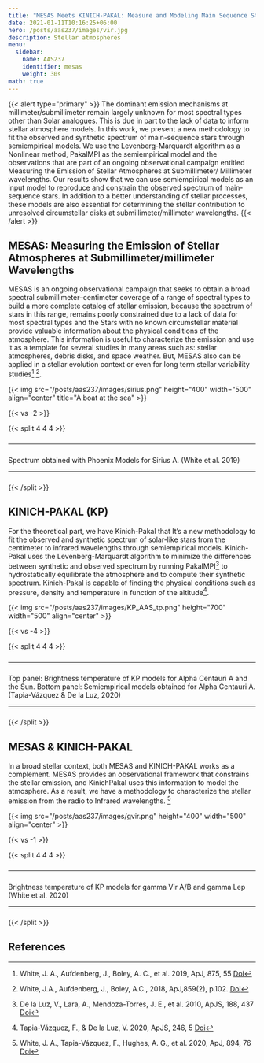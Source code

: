 ```yaml
---
title: "MESAS Meets KINICH-PAKAL: Measure and Modeling Main Sequence Stellar Atmospheres"
date: 2021-01-11T10:16:25+06:00
hero: /posts/aas237/images/vir.jpg
description: Stellar atmospheres
menu:
  sidebar:
    name: AAS237
    identifier: mesas
    weight: 30s
math: true
---
```


{{< alert type="primary" >}} The dominant emission mechanisms at millimeter/submillimeter remain largely unknown for most spectral types other than Solar analogues. This is due in part to the lack of data to inform stellar atmosphere models. In this work, we present a new methodology to fit the observed and synthetic spectrum of main-sequence stars through semiempirical models. We use the Levenberg-Marquardt algorithm as a Nonlinear method, PakalMPI as the semiempirical model and the observations that are part of an ongoing observational campaign entitled Measuring the Emission of Stellar Atmospheres at Submillimeter/ Millimeter wavelengths. Our results show that we can use semiempirical models as an input model to reproduce and constrain the observed spectrum of main-sequence stars. In addition to a better understanding of stellar processes, these models are also essential for determining the stellar contribution to unresolved circumstellar disks at submillimeter/millimeter wavelengths. {{< /alert >}}

## MESAS: Measuring the Emission of Stellar Atmospheres at Submillimeter/millimeter Wavelengths

MESAS is an ongoing observational campaign that seeks to obtain a broad spectral submillimeter–centimeter coverage of a range of spectral types to build a more complete catalog of stellar emission, because the spectrum of stars in this range, remains poorly constrained due to a lack of data for most spectral types and the Stars with no known circumstellar material provide valuable information about the physical conditions of the atmosphere. This information is useful to characterize the emission and use it as a template for several studies in many areas such as: stellar atmospheres, debris disks, and space weather. But, MESAS also can be applied in a stellar evolution context or even for long term stellar variability studies[^3] [^5].

{{< img src="/posts/aas237/images/sirius.png" height="400" width="500" align="center"  title="A boat at the sea" >}}

{{< vs -2 >}}

{{< split 4 4 4 >}}

##### 

---

##### 

Spectrum obtained with Phoenix Models for Sirius A. (White et al. 2019) 

---

##### 

{{< /split >}}

## KINICH-PAKAL (KP)

For the theoretical part, we have Kinich-Pakal that It’s a new methodology to fit the observed and synthetic spectrum of solar-like stars from the centimeter to infrared wavelengths through semiempirical models. Kinich-Pakal uses the Levenberg-Marquardt algorithm to minimize the differences between synthetic and observed spectrum by running PakalMPI[^1] to hydrostatically equilibrate the atmosphere and to compute their synthetic spectrum. Kinich-Pakal is capable of finding the physical conditions such as pressure, density and temperature in function of the altitude[^2].

{{< img src="/posts/aas237/images/KP_AAS_tp.png" height="700" width="500" align="center" >}}

{{< vs -4 >}}

{{< split 4 4 4 >}}

##### 

---

##### 

Top panel: Brightness temperature of KP models for Alpha Centauri A and the Sun. Bottom panel: Semiempirical models obtained for Alpha Centauri A. (Tapia-Vázquez & De la Luz, 2020)

---

##### 

{{< /split >}}

## MESAS & KINICH-PAKAL

In a broad stellar context, both MESAS and KINICH-PAKAL works as a complement. MESAS provides an observational framework that constrains the stellar emission, and KinichPakal uses this information to model the atmosphere. As a result, we have a methodology to characterize the stellar emission from the radio to Infrared wavelengths. [^4]

{{< img src="/posts/aas237/images/gvir.png" height="400" width="500" align="center" >}}

{{< vs -1 >}}

{{< split 4 4 4 >}}

##### 

---

##### 

Brightness temperature of KP models for gamma Vir A/B and gamma Lep (White et al. 2020)

---

##### 

{{< /split >}}

## References

[^1]: De la Luz, V., Lara, A., Mendoza-Torres, J. E., et al. 2010, ApJS, 188, 437 [Doi](https://doi.org/10.1088/0067-0049/188/2/437)
[^2]: Tapia-Vázquez, F., & De la Luz, V. 2020, ApJS, 246, 5 [Doi](https://doi.org/10.3847/1538-4365/ab5f0a)
[^3]: White, J. A., Aufdenberg, J., Boley, A. C., et al. 2019, ApJ, 875, 55 [Doi](https://doi.org/10.3847/1538-4357/ab0e7f)
[^4]: White, J. A., Tapia-Vázquez, F., Hughes, A. G., et al. 2020, ApJ, 894, 76 [Doi](https://doi.org/10.3847/1538-4357/ab8467)
[^5]: White, J.A., Aufdenberg, J., Boley, A.C., 2018, ApJ,859(2), p.102. [Doi](https://doi.org/10.3847/1538-4357/aac103)
